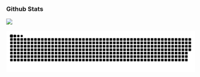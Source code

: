 ### Github Stats
![](https://github-readme-stats.vercel.app/api?username=nicholascao&hide_title=true&show_icons=true&icon_color=007aff&text_color=333&bg_color=fff)

![](https://raw.githubusercontent.com/kissablemt/kissablemt/main/assets/github-contribution-grid-snake.svg)
